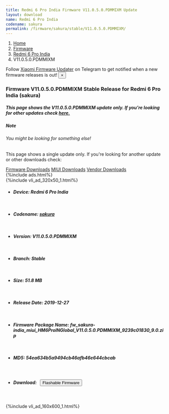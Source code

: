 ```yaml
---
title: Redmi 6 Pro India Firmware V11.0.5.0.PDMMIXM Update
layout: download
name: Redmi 6 Pro India
codename: sakura
permalink: /firmware/sakura/stable/V11.0.5.0.PDMMIXM/
---
```

<nav aria-label="breadcrumb">
    <ol class="breadcrumb">
        <li class="breadcrumb-item"><a href="/">Home</a></li>
        <li class="breadcrumb-item"><a href="/firmware/">Firmware</a></li>
        <li class="breadcrumb-item"><a href="/firmware/sakura/">Redmi 6 Pro India</a></li>
        <li class="breadcrumb-item active" aria-current="page">V11.0.5.0.PDMMIXM</li>
    </ol>
</nav>
<div class="alert alert-primary alert-dismissible fade show" role="alert">
    Follow <a href="https://t.me/XiaomiFirmwareUpdater" class="alert-link">Xiaomi Firmware Updater</a> on Telegram to get
    notified when a new firmware releases is out!
    <button type="button" class="close" data-dismiss="alert" aria-label="Close">
        <span aria-hidden="true">&times;</span>
    </button>
</div>
<div class="col-12 mx-auto">
    <h3 class="title bg-light p-2 rounded">Firmware V11.0.5.0.PDMMIXM Stable Release for Redmi 6 Pro India (sakura)</h3>
    <h5>This page shows the V11.0.5.0.PDMMIXM update only. If you're looking for other updates check
        <a href="/firmware/sakura/">here.</a></h5>
    <div class="card">
        <div class="card-body">
            <h5 class="card-title">Note</h5>
            <h6 class="card-subtitle mb-2 text-muted">You might be looking for something else!</h6>
            <p class="card-text">This page shows a single update only.
                If you're looking for another update or other downloads check:</p>
            <a href="/firmware/" class="card-link">Firmware Downloads</a>
            <a href="/miui/" class="card-link">MIUI Downloads</a>
            <a href="/vendor/" class="card-link">Vendor Downloads</a>
        </div>
    </div>
    {%include ads.html%}
    <div class="row justify-content-center">
        <div class="col-10" id="downloads">
                    <div class="card card-body">
            {%include vli_ad_320x50_1.html%}
            <ul class="list-unstyled">
                <li style="padding-bottom: 10px;">
                    <h5><b>Device: </b>Redmi 6 Pro India</h5>
                </li>
                <li style="padding-bottom: 10px;">
                    <h5><b>Codename: </b> <a href="/firmware/sakura/" target="_blank">sakura</a> </h5>
                </li>
                <li style="padding-bottom: 10px;">
                    <h5><b>Version: </b>V11.0.5.0.PDMMIXM</h5>
                </li>
                <li style="padding-bottom: 10px;">
                    <h5><b>Branch: </b>Stable</h5>
                </li>
                <li style="padding-bottom: 10px;">
                    <h5><b>Size: </b>51.8 MB</h5>
                </li>
                <li style="padding-bottom: 10px;">
                    <h5><b>Release Date: </b>2019-12-27</h5>
                </li>
                <li style="padding-bottom: 10px;">
                    <h5><b>Firmware Package Name: </b><span id="filename" class="text-dark">fw_sakura-india_miui_HM6ProINGlobal_V11.0.5.0.PDMMIXM_9239c01830_9.0.zip</span></h5>
                </li>
                <li style="padding-bottom: 10px;">
                    <h5><b>MD5: </b><span id="md5" class="text-muted">54ea634b5a9494cb46afb46e644cbcab</span></h5>
                </li>
                <li style="padding-bottom: 10px;">
                    <h5><b>Download: </b><button type="button" id="download" class="btn btn-primary"
                    style="margin: 7px;" onclick="redirect('fw_sakura-india_miui_HM6ProINGlobal_V11.0.5.0.PDMMIXM_9239c01830_9.0.zip'); return false;"><i class="fa fa-download"></i> Flashable Firmware</button></h5>
                </li>
            </ul>
        </div>
        </div>
        {%include vli_ad_160x600_1.html%}
    </div>
</div>
